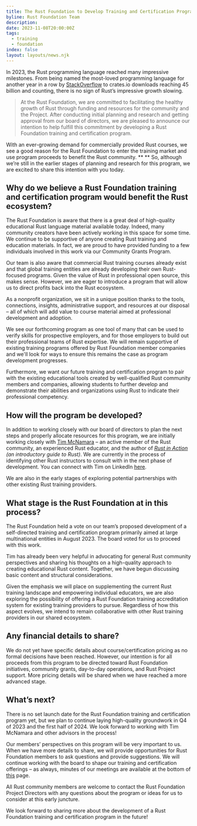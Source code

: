 ```yaml
---
title: The Rust Foundation to Develop Training and Certification Program
byline: Rust Foundation Team
description:
date: 2023-11-08T20:00:00Z
tags:
  - training
  - foundation
index: false
layout: layouts/news.njk
---
```

In 2023, the Rust programming language reached many impressive milestones. From being named the most-loved programming language for another year in a row by [StackOverflow](https://survey.stackoverflow.co/2023/#section-admired-and-desired-programming-scripting-and-markup-languages) to crates.io downloads reaching 45 billion and counting, there is no sign of Rust’s impressive growth slowing.&nbsp;

> At the Rust Foundation, we are committed to facilitating the healthy growth of Rust through funding and resources for the community and the Project. After conducting initial planning and research and getting approval from our board of directors, we are pleased to announce our intention to help fulfill this commitment by developing a Rust Foundation training and certification program.

With an ever-growing demand for commercially provided Rust courses, we see a good reason for the Rust Foundation to enter the training market and use program proceeds to benefit the Rust community. ** ** So, although we’re still in the earlier stages of planning and research for this program, we are excited to share this intention with you today.

## Why do we believe a Rust Foundation training and certification program would benefit the Rust ecosystem?&nbsp;

The Rust Foundation is aware that there is a great deal of high-quality educational Rust language material available today. Indeed, many community creators have been actively working in this space for some time. We continue to be supportive of anyone creating Rust training and education materials. In fact, we are proud to have provided funding to a few individuals involved in this work via our Community Grants Program.&nbsp;

Our team is also aware that commercial Rust training courses already exist and that global training entities are already developing their own Rust-focused programs. Given the value of Rust in professional open source, this makes sense. However, we are eager to introduce a program that will allow us to direct profits back into the Rust ecosystem.

As a nonprofit organization, we sit in a unique position thanks to the tools, connections, insights, administrative support, and resources at our disposal – all of which will add value to course material aimed at professional development and adoption.

We see our forthcoming program as one tool of many that can be used to verify skills for prospective employers, and for those employers to build out their professional teams of Rust expertise. We will remain supportive of existing training programs offered by Rust Foundation member companies and we'll look for ways to ensure this remains the case as program development progresses.&nbsp;

Furthermore, we want our future training and certification program to pair with the existing educational tools created by well-qualified Rust community members and companies, allowing students to further develop and demonstrate their abilities and organizations using Rust to indicate their professional competency.&nbsp;

## How will the program be developed?&nbsp;

In addition to working closely with our board of directors to plan the next steps and properly allocate resources for this program, we are initially working closely with [<u>Tim McNamara</u>](https://accelerant.dev/) – an active member of the Rust community, an experienced Rust educator, and the author of *[<u>Rust in Action</u>](https://www.manning.com/books/rust-in-action) (an introductory guide to Rust)*. We are currently in the process of identifying other Rust instructors to consult with in the next phase of development. You can connect with Tim on LinkedIn [<u>here</u>](https://www.linkedin.com/in/timmcnamaranz/).&nbsp;

We are also in the early stages of exploring potential partnerships with other existing Rust training providers.&nbsp;

## What stage is the Rust Foundation at in this process?&nbsp;

The Rust Foundation held a vote on our team’s proposed development of a self-directed training and certification program primarily aimed at large multinational entities in August 2023. The board voted for us to proceed with this work.

Tim has already been very helpful in advocating for general Rust community perspectives and sharing his thoughts on a high-quality approach to creating educational Rust content. Together, we have begun discussing basic content and structural considerations.&nbsp;

Given the emphasis we will place on supplementing the current Rust training landscape and empowering individual educators, we are also exploring the possibility of offering a Rust Foundation training accreditation system for existing training providers to pursue. Regardless of how this aspect evolves, we intend to remain collaborative with other Rust training providers in our shared ecosystem.&nbsp;&nbsp;

## Any financial details to share?&nbsp;

We do not yet have specific details about course/certification pricing as no formal decisions have been reached. However, our intention is for all proceeds from this program to be directed toward Rust Foundation initiatives, community grants, day-to-day operations, and Rust Project support. More pricing details will be shared when we have reached a more advanced stage.

## What’s next?&nbsp;

There is no set launch date for the Rust Foundation training and certification program yet, but we plan to continue laying high-quality groundwork in Q4 of 2023 and the first half of 2024. We look forward to working with Tim McNamara and other advisors in the process!

Our members’ perspectives on this program will be very important to us. When we have more details to share, we will provide opportunities for Rust Foundation members to ask questions and provide suggestions. We will continue working with the board to shape our training and certification offerings – as always, minutes of our meetings are available at the bottom of [<u>this</u>](https://foundation.rust-lang.org/resources/) page.&nbsp;

All Rust community members are welcome to contact the Rust Foundation Project Directors with any questions about the program or ideas for us to consider at this early juncture.&nbsp;

We look forward to sharing more about the development of a Rust Foundation training and certification program in the future!